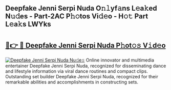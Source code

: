 ## Deepfake Jenni Serpi Nuda O𝚗𝚕yf𝚊ns L𝚎a𝚔ed N𝚞𝚍es - Part-2AC P𝚑𝚘tos Vi𝚍𝚎o - H𝚘𝚝 Part L𝚎a𝚔s LWYks

# <h2><a href="http://kf989l.oniu.top/?m=Deepfake+Jenni+Serpi+Nuda">🔗👉 🔴 Deepfake Jenni Serpi Nuda P𝚑ot𝚘𝚜 V𝚒d𝚎o</a></h2>

[![Deepfake Jenni Serpi Nuda Nu𝚍e𝚜](https://i.imgur.com/0qMVB7G.gif)](http://kf989l.oniu.top/?m=Deepfake+Jenni+Serpi+Nuda)
Online innovator and multimedia entertainer Deepfake Jenni Serpi Nuda, recognized for disseminating dance and lifestyle information via viral dance routines and compact clips. Outstanding set builder Deepfake Jenni Serpi Nuda, recognized for their remarkable abilities and accomplishments in constructing sets.  
